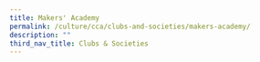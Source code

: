 ```yaml
---
title: Makers' Academy
permalink: /culture/cca/clubs-and-societies/makers-academy/
description: ""
third_nav_title: Clubs & Societies
---
```

